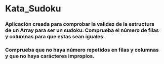 # Kata_Sudoku

### Aplicación creada para comprobar la validez de la estructura de un Array para ser un sudoku. Comprueba el número de filas y columnas para que estas sean iguales.
### Comprueba que no haya número repetidos en filas y columnas y que no haya carácteres impropios.
